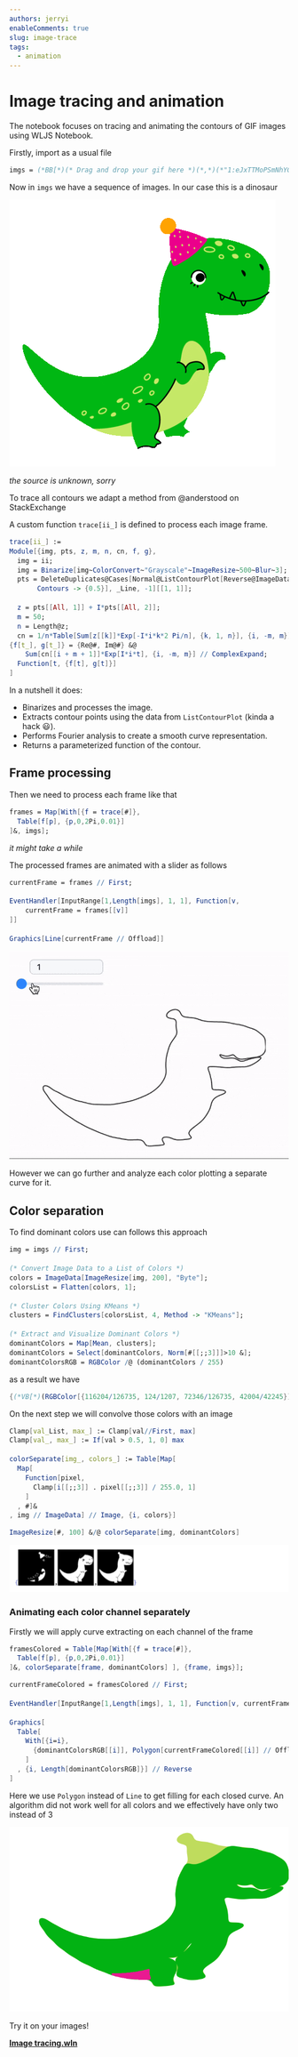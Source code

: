 ```yaml
---
authors: jerryi
enableComments: true
slug: image-trace
tags:
  - animation
---
```

# Image tracing and animation

The notebook focuses on tracing and animating the contours of GIF images using WLJS Notebook.

Firstly, import as a usual file

```mathematica @
imgs = (*BB[*)(* Drag and drop your gif here *)(*,*)(*"1:eJxTTMoPSmNhYGAo5gcSAUX5ZZkpqSn+BSWZ+XnFaYwgCS4g4Zyfm5uaV+KUXxEMUqxsbm6exgSSBPGCSnNSg9mAjOCSosy8dLBYSFFpKpoKkDkeqYkpEFXBILO1sCgJSczMQVYCAOFrJEU="*)(*]BB*);
```

Now in `imgs` we have a sequence of images. In our case this is a dinosaur 

![giphy](./../giphy.gif)

*the source is unknown, sorry*

<!--truncate-->

To trace all contours we adapt a method from @anderstood on StackExchange

A custom function `trace[ii_]` is defined to process each image frame. 

```mathematica
trace[ii_] :=
Module[{img, pts, z, m, n, cn, f, g}, 
  img = ii;
  img = Binarize[img~ColorConvert~"Grayscale"~ImageResize~500~Blur~3];
  pts = DeleteDuplicates@Cases[Normal@ListContourPlot[Reverse@ImageData[img], 
       Contours -> {0.5}], _Line, -1][[1, 1]];

  z = pts[[All, 1]] + I*pts[[All, 2]];
  m = 50;
  n = Length@z;
  cn = 1/n*Table[Sum[z[[k]]*Exp[-I*i*k*2 Pi/n], {k, 1, n}], {i, -m, m}];
{f[t_], g[t_]} = {Re@#, Im@#} &@
    Sum[cn[[i + m + 1]]*Exp[I*i*t], {i, -m, m}] // ComplexExpand;
  Function[t, {f[t], g[t]}]
]
```

In a nutshell it does:

- Binarizes and processes the image.
- Extracts contour points using the data from `ListContourPlot` (kinda a hack 😃).
- Performs Fourier analysis to create a smooth curve representation.
- Returns a parameterized function of the contour.

## Frame processing

Then we need to process each frame like that

```mathematica
frames = Map[With[{f = trace[#]}, 
  Table[f[p], {p,0,2Pi,0.01}]
]&, imgs];
```
*it might take a while*

The processed frames are animated with a slider as follows

```mathematica
currentFrame = frames // First;

EventHandler[InputRange[1,Length[imgs], 1, 1], Function[v, 
	currentFrame = frames[[v]]
]]

Graphics[Line[currentFrame // Offload]]
```

![](./../dino66-ezgif.com-optimize.gif)

However we can go further and analyze each color plotting a separate curve for it.

## Color separation
To find dominant colors use can follows this approach

```mathematica
img = imgs // First;

(* Convert Image Data to a List of Colors *)
colors = ImageData[ImageResize[img, 200], "Byte"];
colorsList = Flatten[colors, 1];

(* Cluster Colors Using KMeans *)
clusters = FindClusters[colorsList, 4, Method -> "KMeans"];

(* Extract and Visualize Dominant Colors *)
dominantColors = Map[Mean, clusters];
dominantColors = Select[dominantColors, Norm[#[[;;3]]]>10 &];
dominantColorsRGB = RGBColor /@ (dominantColors / 255)
```

as a result we have

```mathematica @
{(*VB[*)(RGBColor[{116204/126735, 124/1207, 72346/126735, 42004/42245}])(*,*)(*"1:eJxTTMoPSmNkYGAoZgESHvk5KRCeGJAIcndyzs/JLwouTyxJzghJzS3ISSxJhchzIMmnscD0+2QWlxTZKJU89Qx/a1/0ZMq5uOM+u+yLOvoO8ca4PLIv6jo5T9Hl4nt7AA1hJUk="*)(*]VB*),(*VB[*)(RGBColor[{1339/159154, 277964/397885, 35905/477462, 2365267/2387310}])(*,*)(*"1:eJxTTMoPSmNkYGAoZgESHvk5KRCeGJAIcndyzs/JLwouTyxJzghJzS3ISSxJhchzIMmnscD0+2QWlxT5pez1+GrVaF9kfnJb/beoZ/ZFE7K2LfZ02GxftJy9VDVmy3t7AA3lJL8="*)(*]VB*),(*VB[*)(RGBColor[{19736/26295, 128738/149005, 163801/447015, 443111/447015}])(*,*)(*"1:eJxTTMoPSmNkYGAoZgESHvk5KRCeGJAIcndyzs/JLwouTyxJzghJzS3ISSxJhchzIMmnscD0+2QWlxSFXeRLmsHywr6Is/vVmkNLX9sX/V+y9fOi4uv2RYeX1veU7HhvDwAkIidz"*)(*]VB*)}
```

On the next step we will convolve those colors with an image

```mathematica
Clamp[val_List, max_] := Clamp[val//First, max]
Clamp[val_, max_] := If[val > 0.5, 1, 0] max 

colorSeparate[img_, colors_] := Table[Map[
  Map[
    Function[pixel, 
      Clamp[i[[;;3]] . pixel[[;;3]] / 255.0, 1]
    ]
  , #]&
, img // ImageData] // Image, {i, colors}]
```

```mathematica
ImageResize[#, 100] &/@ colorSeparate[img, dominantColors] 
```

![](./../Screenshot%202024-05-19%20at%2013.55.02.png)

### Animating each color channel separately
Firstly we will apply curve extracting on each channel of the frame

```mathematica
framesColored = Table[Map[With[{f = trace[#]}, 
  Table[f[p], {p,0,2Pi,0.01}]
]&, colorSeparate[frame, dominantColors] ], {frame, imgs}];
```

```mathematica
currentFrameColored = framesColored // First;

EventHandler[InputRange[1,Length[imgs], 1, 1], Function[v, currentFrameColored = framesColored[[v]]]]

Graphics[
  Table[
    With[{i=i},
      {dominantColorsRGB[[i]], Polygon[currentFrameColored[[i]] // Offload]}
    ]
  , {i, Length[dominantColorsRGB]}] // Reverse
]
```

Here we use `Polygon` instead of `Line` to get filling for each closed curve. An algorithm did not work well for all colors and we effectively have only two instead of 3

![](./../dinooo.svg)

Try it on your images!

[__Image tracing.wln__](./Image%20tracing.wln)

